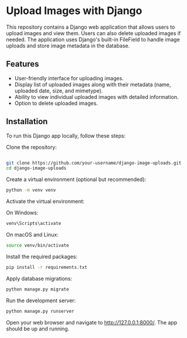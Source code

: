 # Upload Images with Django
This repository contains a Django web application that allows users to upload images and view them. Users can also delete uploaded images if needed. The application uses Django's built-in FileField to handle image uploads and store image metadata in the database.

## Features
- User-friendly interface for uploading images.
- Display list of uploaded images along with their metadata (name, uploaded date, size, and mimetype).
- Ability to view individual uploaded images with detailed information.
- Option to delete uploaded images.
## Installation
To run this Django app locally, follow these steps:

Clone the repository:
```bash

git clone https://github.com/your-username/django-image-uploads.git
cd django-image-uploads
```

Create a virtual environment (optional but recommended):
```bash
python -m venv venv
```

Activate the virtual environment:

On Windows:
```bash
venv\Scripts\activate
```
On macOS and Linux:
```bash
source venv/bin/activate
```

Install the required packages:

```bash
pip install -r requirements.txt
```

Apply database migrations:
```bash
python manage.py migrate
```

Run the development server:
```bash
python manage.py runserver
```

Open your web browser and navigate to http://127.0.0.1:8000/. The app should be up and running.
